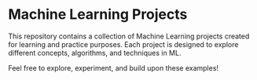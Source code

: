 # Machine Learning Projects

This repository contains a collection of Machine Learning projects created for learning and practice purposes. Each project is designed to explore different concepts, algorithms, and techniques in ML.

Feel free to explore, experiment, and build upon these examples!

